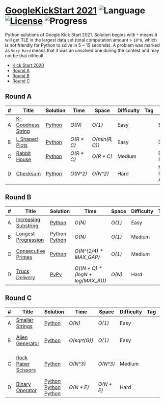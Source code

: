# [GoogleKickStart 2021](https://codingcompetitions.withgoogle.com/kickstart) ![Language](https://img.shields.io/badge/language-Python-orange.svg) [![License](https://img.shields.io/badge/license-MIT-blue.svg)](./LICENSE) ![Progress](https://img.shields.io/badge/progress-12%20%2F%2012-ff69b4.svg)

Python solutions of Google Kick Start 2021. Solution begins with `*` means it will get TLE in the largest data set (total computation amount > `10^8`, which is not friendly for Python to solve in 5 ~ 15 seconds). A problem was marked as `Very Hard` means that it was an unsolved one during the contest and may not be that difficult.

* [Kick Start 2020](https://github.com/kamyu104/GoogleKickStart-2020)
* [Round A](https://github.com/kamyu104/GoogleKickStart-2021#round-a)
* [Round B](https://github.com/kamyu104/GoogleKickStart-2021#round-b)
* [Round C](https://github.com/kamyu104/GoogleKickStart-2021#round-c)

## Round A
| # | Title | Solution | Time | Space | Difficulty | Tag | Note |
|---| ----- | -------- | ---- | ----- | ---------- | --- | ---- |
|A| [K-Goodness String](https://codingcompetitions.withgoogle.com/kickstart/round/0000000000436140/000000000068cca3)| [Python](./Round%20A/k_goodness_string.py)| _O(N)_ | _O(1)_ | Easy | | String |
|B| [L Shaped Plots](https://codingcompetitions.withgoogle.com/kickstart/round/0000000000436140/000000000068c509)| [Python](./Round%20A/l_shaped_plots.py) | _O(R * C)_ | _O(min(R, C))_ | Easy | | DP |
|C| [Rabbit House](https://codingcompetitions.withgoogle.com/kickstart/round/0000000000436140/000000000068cb14)| [Python](./Round%20A/rabbit_house.py)| _O(R * C)_ | _O(R * C)_ | Medium | | Bucket Sort, BFS |
|D| [Checksum](https://codingcompetitions.withgoogle.com/kickstart/round/0000000000436140/000000000068c2c3)| [Python](./Round%20A/checksum.py) | _O(N^2)_ | _O(N^2)_ | Hard | | MST, Prim's Algorithm |

## Round B
| # | Title | Solution | Time | Space | Difficulty | Tag | Note |
|---| ----- | -------- | ---- | ----- | ---------- | --- | ---- |
|A| [Increasing Substring](https://codingcompetitions.withgoogle.com/kickstart/round/0000000000435a5b/000000000077a882)| [Python](./Round%20B/increasing_substring.py)| _O(N)_ | _O(1)_ | Easy | | String |
|B| [Longest Progression](https://codingcompetitions.withgoogle.com/kickstart/round/0000000000436140/000000000068c509)| [Python](./Round%20B/longest_progression.py) [Python](./Round%20B/longest_progression2.py) | _O(N)_ | _O(1)_ | Medium | | DP |
|C| [Consecutive Primes](https://codingcompetitions.withgoogle.com/kickstart/round/0000000000435a5b/000000000077a8e6)| [Python](./Round%20B/consecutive_primes.py)| _O(N^(1/4) * MAX_GAP)_ | _O(1)_ | Medium | | Math, Prime Gap |
|D| [Truck Delivery](https://codingcompetitions.withgoogle.com/kickstart/round/0000000000435a5b/000000000077a885)| [PyPy](./Round%20B/truck_delivery.py) | _O((N + Q) * (logN + log(MAX_A)))_ | _O(N)_ | Hard | | DFS, Segment Tree |

## Round C
| # | Title | Solution | Time | Space | Difficulty | Tag | Note |
|---| ----- | -------- | ---- | ----- | ---------- | --- | ---- |
|A| [Smaller Strings](https://codingcompetitions.withgoogle.com/kickstart/round/0000000000435c44/00000000007ebe5e)| [Python](./Round%20C/smaller_strings.py)| _O(N)_ | _O(1)_ | Easy | | Math, Counting |
|B| [Alien Generator](https://codingcompetitions.withgoogle.com/kickstart/round/0000000000435c44/00000000007ec1cb)| [Python](./Round%20C/alien_generator.py) | _O(sqrt(G))_ | _O(1)_ | Easy | | Math, Arithmetic Progression |
|C| [Rock Paper Scissors](https://codingcompetitions.withgoogle.com/kickstart/round/0000000000435c44/00000000007ec28e)| [Python](./Round%20C/rock_paper_scissors.py) | _O(N^3)_ | _O(N^3)_ | Medium | | Math, Expected Value, DP, Backtracing |
|D| [Binary Operator](https://codingcompetitions.withgoogle.com/kickstart/round/0000000000435c44/00000000007ec290)| [Python](./Round%20C/binary_operator.py) [Python](./Round%20C/binary_operator2.py) [Python](./Round%20C/binary_operator3.py) | _O(N * E)_ | _O(N + E)_ | Hard | | Polynomial Calculator, Hash |